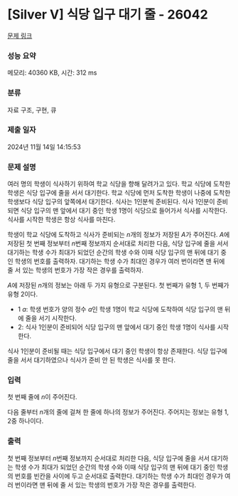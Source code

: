# [Silver V] 식당 입구 대기 줄 - 26042 

[문제 링크](https://www.acmicpc.net/problem/26042) 

### 성능 요약

메모리: 40360 KB, 시간: 312 ms

### 분류

자료 구조, 구현, 큐

### 제출 일자

2024년 11월 14일 14:15:53

### 문제 설명

<p>여러 명의 학생이 식사하기 위하여 학교 식당을 향해 달려가고 있다. 학교 식당에 도착한 학생은 식당 입구에 줄을 서서 대기한다. 학교 식당에 먼저 도착한 학생이 나중에 도착한 학생보다 식당 입구의 앞쪽에서 대기한다. 식사는 1인분씩 준비된다. 식사 1인분이 준비되면 식당 입구의 맨 앞에서 대기 중인 학생 1명이 식당으로 들어가서 식사를 시작한다. 식사를 시작한 학생은 항상 식사를 마친다.</p>

<p>학생이 학교 식당에 도착하고 식사가 준비되는 <em>n</em>개의 정보가 저장된 <em>A</em>가 주어진다. <em>A</em>에 저장된 첫 번째 정보부터 <em>n</em>번째 정보까지 순서대로 처리한 다음, 식당 입구에 줄을 서서 대기하는 학생 수가 최대가 되었던 순간의 학생 수와 이때 식당 입구의 맨 뒤에 대기 중인 학생의 번호를 출력하자. 대기하는 학생 수가 최대인 경우가 여러 번이라면 맨 뒤에 줄 서 있는 학생의 번호가 가장 작은 경우를 출력하자.</p>

<p><em>A</em>에 저장된 <em>n</em>개의 정보는 아래 두 가지 유형으로 구분된다. 첫 번째가 유형 1, 두 번째가 유형 2이다.</p>

<ul>
	<li>1 <em>a</em>: 학생 번호가 양의 정수 <em>a</em>인 학생 1명이 학교 식당에 도착하여 식당 입구의 맨 뒤에 줄을 서기 시작한다.</li>
	<li>2: 식사 1인분이 준비되어 식당 입구의 맨 앞에서 대기 중인 학생 1명이 식사를 시작한다.</li>
</ul>

<p>식사 1인분이 준비될 때는 식당 입구에서 대기 중인 학생이 항상 존재한다. 식당 입구에 줄을 서서 대기하였으나 식사가 준비 안 된 학생은 식사를 못 한다.</p>

### 입력 

 <p>첫 번째 줄에 <em>n</em>이 주어진다.</p>

<p>다음 줄부터 <em>n</em>개의 줄에 걸쳐 한 줄에 하나의 정보가 주어진다. 주어지는 정보는 유형 1, 2중 하나이다.</p>

### 출력 

 <p>첫 번째 정보부터 <em>n</em>번째 정보까지 순서대로 처리한 다음, 식당 입구에 줄을 서서 대기하는 학생 수가 최대가 되었던 순간의 학생 수와 이때 식당 입구의 맨 뒤에 대기 중인 학생의 번호를 빈칸을 사이에 두고 순서대로 출력한다. 대기하는 학생 수가 최대인 경우가 여러 번이라면 맨 뒤에 줄 서 있는 학생의 번호가 가장 작은 경우를 출력한다.</p>

